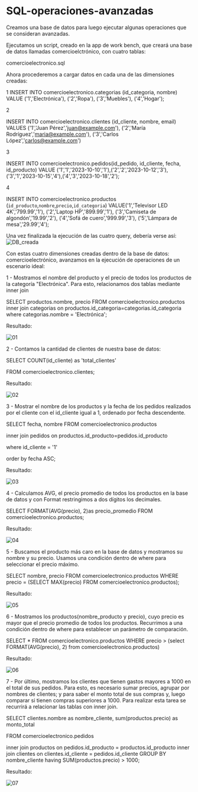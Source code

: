 # SQL-operaciones-avanzadas

Creamos una base de datos para luego ejecutar algunas operaciones que se consideran avanzadas.

Ejecutamos un script, creado en la app de work bench, que creará una base de datos llamadas comercioelctrónico, con cuatro tablas:

comercioelectronico.sql

Ahora procederemos a cargar datos en cada una de las dimensiones creadas:

1
INSERT INTO comercioelectronico.categorias (id_categoria, nombre)
VALUE ('1','Electrónica'), ('2','Ropa'), ('3','Muebles'), ('4','Hogar');

2

INSERT INTO comercioelectronico.clientes (id_cliente, nombre, email) 
VALUES ('1','Juan Pérez','juan@example.com'),
('2','María Rodríguez','maria@example.com'),
('3','Carlos López','carlos@example.com')

3

INSERT INTO comercioelectronico.pedidos(id_pedido, id_cliente, fecha, id_producto)
VALUE ('1','1','2023-10-10','1'),('2','2','2023-10-12','3'),('3','1','2023-10-15','4'),('4','3','2023-10-18','2');

4

INSERT INTO comercioelectronico.productos (`id_producto`,`nombre`,`precio`,`id_categoria`)
VALUE('1','Televisor LED 4K','799.99','1'),
('2','Laptop HP','899.99','1'),
('3','Camiseta de algondón','19.99','2'),
('4','Sofá de cuero','999.99','3'),
('5','Lámpara de mesa','29.99','4');

Una vez finalizada la ejecución de las  cuatro query, debería verse así:
![DB_creada](https://github.com/adrianpy-ism/SQL-operaciones-avanzadas/assets/60670785/e2b40372-f3a6-440a-8e4b-cc6887549529)



Con estas cuatro dimensiones creadas dentro de la base de datos: comercioelectrónico, avanzamos en la ejecución de operaciones de un escenario ideal:

1 - Mostramos el nombre del producto y el precio de todos los productos de la categoría "Electrónica". Para esto, relacionamos dos tablas mediante inner join 

SELECT productos.nombre, precio FROM comercioelectronico.productos
inner join categorias on productos.id_categoria=categorias.id_categoria
where categorias.nombre = 'Electrónica';

Resultado:



![01](https://github.com/adrianpy-ism/SQL-operaciones-avanzadas/assets/60670785/a3e4c388-d10b-411b-aa4e-d581ccc60eab)

2 - Contamos la cantidad de clientes de nuestra base de datos:

SELECT COUNT(id_cliente) as 'total_clientes'

FROM comercioelectronico.clientes;

Resultado:


![02](https://github.com/adrianpy-ism/SQL-operaciones-avanzadas/assets/60670785/f7e62b92-c889-4ff0-9249-669ba782f574)


3 - Mostrar el nombre de los productos y la fecha de los pedidos realizados por el cliente con el id_cliente igual a 1, ordenado por fecha descendente.

SELECT fecha, nombre FROM comercioelectronico.productos

inner join pedidos on productos.id_producto=pedidos.id_producto

where id_cliente = '1'

order by fecha ASC;

Resultado:



![03](https://github.com/adrianpy-ism/SQL-operaciones-avanzadas/assets/60670785/ce55d2ec-3000-48df-9513-135120cf9b30)

4 - Calculamos AVG, el precio promedio de todos los productos en la base de datos y con Format restringimos a dos dígitos los decimales.

SELECT FORMAT(AVG(precio), 2)as precio_promedio
FROM comercioelectronico.productos;

Resultado:

![04](https://github.com/adrianpy-ism/SQL-operaciones-avanzadas/assets/60670785/b36c4636-5ab0-4858-b4e2-59e5485e9778)


5 - Buscamos el producto más caro en la base de datos y mostramos su nombre y su precio. Usamos una condición dentro de where para seleccionar el precio máximo.

SELECT nombre, precio FROM comercioelectronico.productos
WHERE precio = (SELECT MAX(precio) FROM comercioelectronico.productos);

Resultado:

![05](https://github.com/adrianpy-ism/SQL-operaciones-avanzadas/assets/60670785/001ddfdb-3502-41b0-8435-a1d3c4179926)

6 - Mostramos los productos(nombre_producto y precio), cuyo precio es mayor que el precio promedio de todos los productos.
Recurrimos a una condición dentro de where para establecer un parámetro de comparación.

SELECT *
FROM comercioelectronico.productos
WHERE precio > (select FORMAT(AVG(precio), 2) from comercioelectronico.productos)

Resultado:

![06](https://github.com/adrianpy-ism/SQL-operaciones-avanzadas/assets/60670785/ad942f92-6fc8-4194-a984-0bd64a85c149)

7 - Por último, mostramos los clientes que tienen gastos mayores a 1000 en el total de sus pedidos.
Para esto, es necesario sumar precios, agrupar por nombres de clientes; y para saber el monto total de sus compras y, luego comparar si tienen compras superiores a 1000. Para realizar esta tarea se recurrirá a relacionar las tablas con inner join.

SELECT clientes.nombre as nombre_cliente,
sum(productos.precio) as monto_total

FROM comercioelectronico.pedidos

inner join productos on pedidos.id_producto = productos.id_producto
inner join clientes on clientes.id_cliente = pedidos.id_cliente
GROUP BY nombre_cliente
having SUM(productos.precio) > 1000;

Resultado:

![07](https://github.com/adrianpy-ism/SQL-operaciones-avanzadas/assets/60670785/8ac5cd10-03cd-48c3-8790-de1d549789b8)


